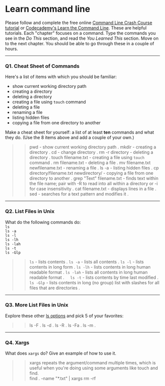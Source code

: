 # Learn command line

Please follow and complete the free online [Command Line Crash Course
tutorial](https://web.archive.org/web/20160708171659/http://cli.learncodethehardway.org/book/) or [Codecademy's Learn the Command Line](https://www.codecademy.com/learn/learn-the-command-line). These are helpful tutorials. Each "chapter" focuses on a command. Type the commands you see in the _Do This_ section, and read the _You Learned This_ section. Move on to the next chapter. You should be able to go through these in a couple of hours.

---

### Q1.  Cheat Sheet of Commands  

Here's a list of items with which you should be familiar:  
* show current working directory path
* creating a directory
* deleting a directory
* creating a file using `touch` command
* deleting a file
* renaming a file
* listing hidden files
* copying a file from one directory to another

Make a cheat sheet for yourself: a list of at least **ten** commands and what they do.  (Use the 8 items above and add a couple of your own.)  

> > pwd - show current working directory path . 
> > mkdir - creating a directory . 
> > cd - change directory . 
> > rm -r directory -  deleting a directory . 
> > touch filename.txt -  creating a file using `touch` command . 
> > rm filename.txt - deleting a file . 
> > mv filename.txt newfilename.txt - renaming a file . 
> > ls -a - listing hidden files . 
> > cp directory/filename.txt newdirectory/ - copying a file from one directory to another . 
> > grep "Text" filename.txt - finds text within the file name; pair with -R to read into all within a directory or -i for case insensitivity . 
> > cat filename.txt - displays lines in a file . 
> > sed - searches for a text pattern and modifies it . 

---

### Q2.  List Files in Unix   

What do the following commands do:  
`ls`  
`ls -a`  
`ls -l`  
`ls -lh`  
`ls -lah`  
`ls -t`  
`ls -Glp`  

> > `ls`  - lists contents . 
> > `ls -a`  - lists all contents . 
> > `ls -l`  - lists contents in long form . 
> > `ls -lh`  - lists contents in long human readable format . 
> > `ls -lah` - lists all contents in long human readable format .    
> > `ls -t`  - lists contents by time last modified . 
> > `ls -Glp` - lists contents in long (no group) list with slashes for all files that are directories . 

---

### Q3.  More List Files in Unix  

Explore these other [ls options](http://www.techonthenet.com/unix/basic/ls.php) and pick 5 of your favorites:

> > ls -F . 
> > ls -d . 
> > ls -R . 
> > ls -Fa . 
> > ls -m . 
---

### Q4.  Xargs   

What does `xargs` do? Give an example of how to use it.

> > xargs repeats the argument/command multiple times, which is useful when you're doing using some arguments like touch and find.  
find . -name "*.txt" | xargs rm -rf
 

